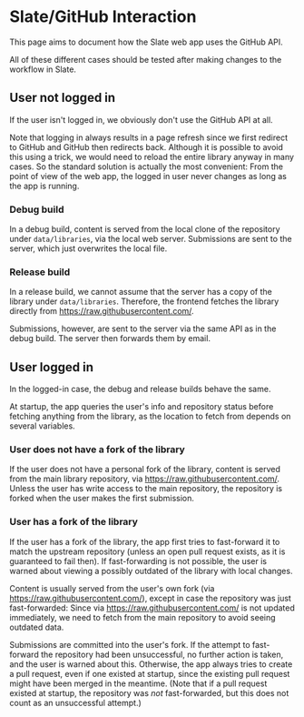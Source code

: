 # Slate/GitHub Interaction

This page aims to document how the Slate web app uses the GitHub API.

All of these different cases should be tested after making changes to the workflow in Slate.

## User not logged in

If the user isn't logged in, we obviously don't use the GitHub API at all.

Note that logging in always results in a page refresh since we first redirect to GitHub and GitHub then redirects back. Although it is possible to avoid this using a trick, we would need to reload the entire library anyway in many cases. So the standard solution is actually the most convenient: From the point of view of the web app, the logged in user never changes as long as the app is running.

### Debug build

In a debug build, content is served from the local clone of the repository under `data/libraries`, via the local web server. Submissions are sent to the server, which just overwrites the local file.

### Release build

In a release build, we cannot assume that the server has a copy of the library under `data/libraries`. Therefore, the frontend fetches the library directly from https://raw.githubusercontent.com/.

Submissions, however, are sent to the server via the same API as in the debug build. The server then forwards them by email.

## User logged in

In the logged-in case, the debug and release builds behave the same.

At startup, the app queries the user's info and repository status before fetching anything from the library, as the location to fetch from depends on several variables.

### User does not have a fork of the library

If the user does not have a personal fork of the library, content is served from the main library repository, via https://raw.githubusercontent.com/. Unless the user has write access to the main repository, the repository is forked when the user makes the first submission.

### User has a fork of the library

If the user has a fork of the library, the app first tries to fast-forward it to match the upstream repository (unless an open pull request exists, as it is guaranteed to fail then). If fast-forwarding is not possible, the user is warned about viewing a possibly outdated of the library with local changes.

Content is usually served from the user's own fork (via https://raw.githubusercontent.com/), except in case the repository was just fast-forwarded: Since via https://raw.githubusercontent.com/ is not updated immediately, we need to fetch from the main repository to avoid seeing outdated data.

Submissions are committed into the user's fork. If the attempt to fast-forward the repository had been unsuccessful, no further action is taken, and the user is warned about this. Otherwise, the app always tries to create a pull request, even if one existed at startup, since the existing pull request might have been merged in the meantime. (Note that if a pull request existed at startup, the repository was _not_ fast-forwarded, but this does not count as an unsuccessful attempt.)
